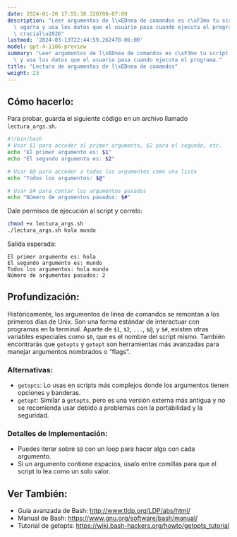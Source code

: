 ```yaml
---
date: 2024-01-20 17:55:38.320708-07:00
description: "Leer argumentos de l\xEDnea de comandos es c\xF3mo tu script de Bash\
  \ agarra y usa los datos que el usuario pasa cuando ejecuta el programa. Esto es\
  \ crucial\u2026"
lastmod: '2024-03-13T22:44:59.262478-06:00'
model: gpt-4-1106-preview
summary: "Leer argumentos de l\xEDnea de comandos es c\xF3mo tu script de Bash agarra\
  \ y usa los datos que el usuario pasa cuando ejecuta el programa."
title: "Lectura de argumentos de l\xEDnea de comandos"
weight: 23
---
```


## Cómo hacerlo:
Para probar, guarda el siguiente código en un archivo llamado `lectura_args.sh`.

```Bash
#!/bin/bash
# Usar $1 para acceder al primer argumento, $2 para el segundo, etc.
echo "El primer argumento es: $1"
echo "El segundo argumento es: $2"

# Usar $@ para acceder a todos los argumentos como una lista
echo "Todos los argumentos: $@"

# Usar $# para contar los argumentos pasados
echo "Número de argumentos pasados: $#"
```

Dale permisos de ejecución al script y correlo:

```Bash
chmod +x lectura_args.sh
./lectura_args.sh hola mundo
```

Salida esperada:

```
El primer argumento es: hola
El segundo argumento es: mundo
Todos los argumentos: hola mundo
Número de argumentos pasados: 2
```

## Profundización:
Históricamente, los argumentos de línea de comandos se remontan a los primeros días de Unix. Son una forma estándar de interactuar con programas en la terminal. Aparte de `$1`, `$2`, `...`, `$@`, y `$#`, existen otras variables especiales como `$0`, que es el nombre del script mismo. También encontrarás que `getopts` y `getopt` son herramientas más avanzadas para manejar argumentos nombrados o “flags”.

### Alternativas:
- `getopts`: Lo usas en scripts más complejos donde los argumentos tienen opciones y banderas.
- `getopt`: Similar a `getopts`, pero es una versión externa más antigua y no se recomienda usar debido a problemas con la portabilidad y la seguridad.

### Detalles de Implementación:
- Puedes iterar sobre `$@` con un loop para hacer algo con cada argumento.
- Si un argumento contiene espacios, úsalo entre comillas para que el script lo lea como un solo valor.

## Ver También:
- Guía avanzada de Bash: http://www.tldp.org/LDP/abs/html/
- Manual de Bash: https://www.gnu.org/software/bash/manual/
- Tutorial de getopts: https://wiki.bash-hackers.org/howto/getopts_tutorial
